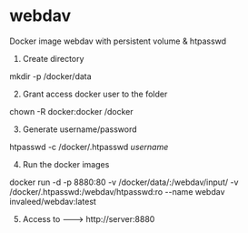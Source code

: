 # webdav
Docker image webdav with persistent volume & htpasswd

1. Create directory

mkdir -p /docker/data

2. Grant access docker user to the folder

chown -R docker:docker /docker  

3. Generate username/password

htpasswd -c /docker/.htpasswd _username_

4. Run the docker images

docker run -d -p 8880:80 -v /docker/data/:/webdav/input/ -v /docker/.htpasswd:/webdav/htpasswd:ro  --name webdav invaleed/webdav:latest

5. Access to ---> http://server:8880
